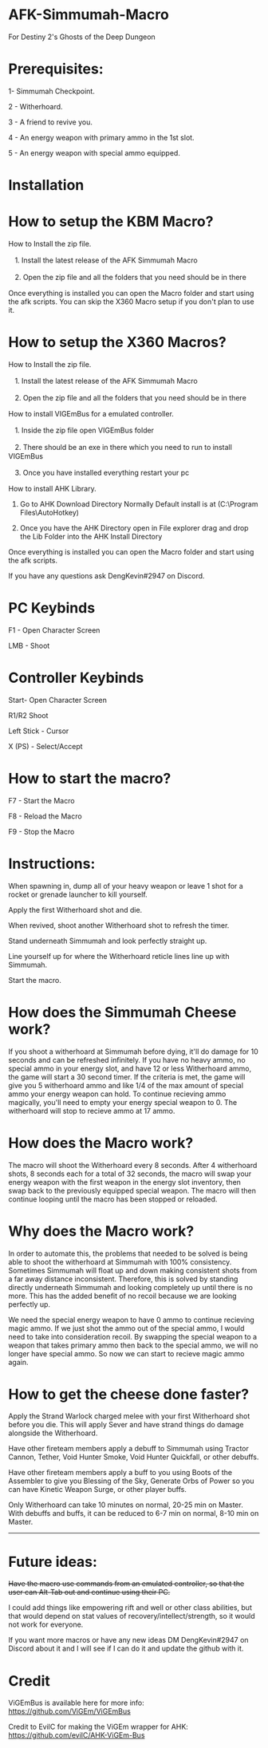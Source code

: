 # AFK-Simmumah-Macro
For Destiny 2's Ghosts of the Deep Dungeon

# Prerequisites:

1- Simmumah Checkpoint.

2 - Witherhoard.

3 - A friend to revive you.

4 - An energy weapon with primary ammo in the 1st slot.

5 - An energy weapon with special ammo equipped.

# Installation
# How to setup the KBM Macro?
How to Install the zip file.

ㅤ1. Install the latest release of the AFK Simmumah Macro

ㅤ2. Open the zip file and all the folders that you need should be in there

Once everything is installed you can open the Macro folder and start using the afk scripts. You can skip the X360 Macro setup if you don't plan to use it.

# How to setup the X360 Macros?
How to Install the zip file.

ㅤ1. Install the latest release of the AFK Simmumah Macro

ㅤ2. Open the zip file and all the folders that you need should be in there

How to install VIGEmBus for a emulated controller.

ㅤ1. Inside the zip file open VIGEmBus folder

ㅤ2. There should be an exe in there which you need to run to install VIGEmBus

ㅤ3. Once you have installed everything restart your pc

How to install AHK Library.

 1. Go to AHK Download Directory Normally Default install is at (C:\Program Files\AutoHotkey)

 2. Once you have the AHK Directory open in File explorer drag and drop the Lib Folder into the AHK Install Directory

Once everything is installed you can open the Macro folder and start using the afk scripts.

If you have any questions ask DengKevin#2947 on Discord.

# PC Keybinds

F1 - Open Character Screen

LMB - Shoot

# Controller Keybinds
Start- Open Character Screen

R1/R2 Shoot

Left Stick - Cursor

X (PS) - Select/Accept

# How to start the macro?

F7 - Start the Macro

F8 - Reload the Macro

F9 - Stop the Macro

# Instructions:

When spawning in, dump all of your heavy weapon or leave 1 shot for a rocket or grenade launcher to kill yourself.

Apply the first Witherhoard shot and die.

When revived, shoot another Witherhoard shot to refresh the timer.

Stand underneath Simmumah and look perfectly straight up.

Line yourself up for where the Witherhoard reticle lines line up with Simmumah.

Start the macro.

# How does the Simmumah Cheese work?

If you shoot a witherhoard at Simmumah before dying, it'll do damage for 10 seconds and can be refreshed infinitely.
If you have no heavy ammo, no special ammo in your energy slot, and have 12 or less Witherhoard ammo, the game will start a 30 second timer. If the criteria is met, the game will give you 5 witherhoard ammo and like 1/4 of the max amount of special ammo your energy weapon can hold.
To continue recieving ammo magically, you'll need to empty your energy special weapon to 0.
The witherhoard will stop to recieve ammo at 17 ammo.

# How does the Macro work?

The macro will shoot the Witherhoard every 8 seconds.
After 4 witherhoard shots, 8 seconds each for a total of 32 seconds, the macro will swap your energy weapon with the first weapon in the energy slot inventory, then swap back to the previously equipped special weapon.
The macro will then continue looping until the macro has been stopped or reloaded.

# Why does the Macro work?

In order to automate this, the problems that needed to be solved is being able to shoot the witherhoard at Simmumah with 100% consistency. Sometimes Simmumah will float up and down making consistent shots from a far away distance inconsistent. 
Therefore, this is solved by standing directly underneath Simmumah and looking completely up until there is no more. This has the added benefit of no recoil because we are looking perfectly up.

We need the special energy weapon to have 0 ammo to continue recieving magic ammo. If we just shot the ammo out of the special ammo, I would need to take into consideration recoil. By swapping the special weapon to a weapon that takes primary ammo then back to the special ammo, we will no longer have special ammo. 
So now we can start to recieve magic ammo again.

# How to get the cheese done faster?

Apply the Strand Warlock charged melee with your first Witherhoard shot before you die. This will apply Sever and have strand things do damage alongside the Witherhoard.

Have other fireteam members apply a debuff to Simmumah using Tractor Cannon, Tether, Void Hunter Smoke, Void Hunter Quickfall, or other debuffs.

Have other fireteam members apply a buff to you using Boots of the Assembler to give you Blessing of the Sky, Generate Orbs of Power so you can have Kinetic Weapon Surge, or other player buffs.

Only Witherhoard can take 10 minutes on normal, 20-25 min on Master.
With debuffs and buffs, it can be reduced to 6-7 min on normal, 8-10 min on Master.

________________________________________________________________________________________________________________________________________________________________________________________________________________________________________________________________________________________________________________________

# Future ideas:
~~Have the macro use commands from an emulated controller, so that the user can Alt-Tab out and continue using their PC.~~

I could add things like empowering rift and well or other class abilities, but that would depend on stat values of recovery/intellect/strength, so it would not work for everyone.

If you want more macros or have any new ideas DM DengKevin#2947 on Discord about it and I will see if I can do it and update the github with it.

# Credit
ViGEmBus is available here for more info: https://github.com/ViGEm/ViGEmBus

Credit to EvilC for making the ViGEm wrapper for AHK: https://github.com/evilC/AHK-ViGEm-Bus
